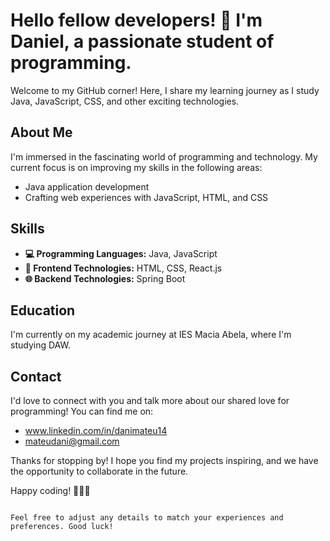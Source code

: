 
# Hello fellow developers! 👋 I'm Daniel, a passionate student of programming.

Welcome to my GitHub corner! Here, I share my learning journey as I study Java, JavaScript, CSS, and other exciting technologies.

## About Me

I'm immersed in the fascinating world of programming and technology. My current focus is on improving my skills in the following areas:

- Java application development
- Crafting web experiences with JavaScript, HTML, and CSS



## Skills

- **💻 Programming Languages:** Java, JavaScript
- **🎨 Frontend Technologies:** HTML, CSS, React.js
- **🌐 Backend Technologies:** Spring Boot

## Education

I'm currently on my academic journey at IES Macia Abela, where I'm studying DAW.

## Contact

I'd love to connect with you and talk more about our shared love for programming! You can find me on:

- www.linkedin.com/in/danimateu14
- mateudani@gmail.com

Thanks for stopping by! I hope you find my projects inspiring, and we have the opportunity to collaborate in the future.

Happy coding! 👨‍💻✨
```

Feel free to adjust any details to match your experiences and preferences. Good luck!
